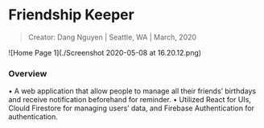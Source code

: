 # Friendship Keeper

> Creator: Dang Nguyen
> |  Seattle, WA
> |  March, 2020

![Home Page 1](./Screenshot 2020-05-08 at 16.20.12.png)

### Overview
• A web application that allow people to manage all their friends’ birthdays and receive notification
beforehand for reminder.
• Utilized React for UIs, Clould Firestore for managing users’ data, and Firebase Authentication for
authentication.
